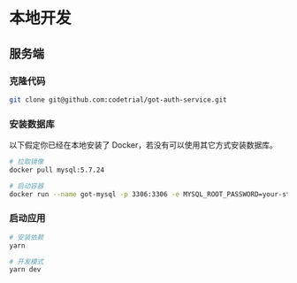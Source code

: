 # 本地开发

## 服务端

### 克隆代码

```bash
git clone git@github.com:codetrial/got-auth-service.git
```

### 安装数据库

以下假定你已经在本地安装了 Docker，若没有可以使用其它方式安装数据库。

```bash
# 拉取镜像
docker pull mysql:5.7.24

# 启动容器
docker run --name got-mysql -p 3306:3306 -e MYSQL_ROOT_PASSWORD=your-strong-secret-pw -d mysql:5.7
```

### 启动应用

```bash
# 安装依赖
yarn

# 开发模式
yarn dev
```
